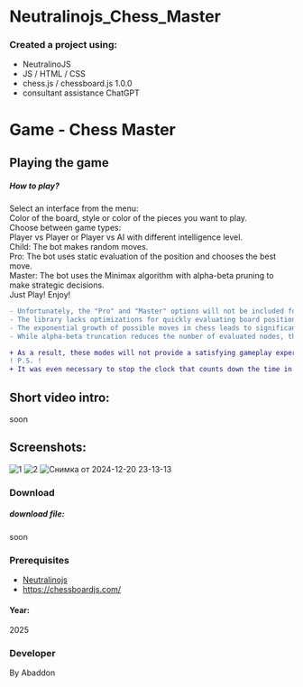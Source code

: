 # Neutralinojs_Chess_Master


### Created a project using:
+ NeutralinoJS 
+ JS / HTML / CSS
+ chess.js / chessboard.js  1.0.0
+ consultant assistance ChatGPT

# Game - Chess Master


## Playing the game
##### How to play? </br>
Select an interface from the menu:</br>
Color of the board, style or color of the pieces you want to play. </br>
Choose between game types:</br>
Player vs Player or Player vs AI with different intelligence level. </br>
Child: The bot makes random moves. </br>
Pro: The bot uses static evaluation of the position and chooses the best move. </br>
Master: The bot uses the Minimax algorithm with alpha-beta pruning to make strategic decisions.  </br>
Just Play! Enjoy!

```diff
- Unfortunately, the "Pro" and "Master" options will not be included for use due to the slow processing speed of the chess.js library. This limitation stems from the computational inefficiency of implementing the Minimax algorithm with alpha-beta truncation within the library. Specifically:
- The library lacks optimizations for quickly evaluating board positions, making even shallow depth searches (eg depth 2 or 3) unreasonably slow.
- The exponential growth of possible moves in chess leads to significant performance issues when trying to calculate strategic moves using Minimax.
- While alpha-beta truncation reduces the number of evaluated nodes, the lack of highly efficient evaluation functions and advanced heuristics in the library exacerbates the problem.

+ As a result, these modes will not provide a satisfying gameplay experience due to the long delays between moves.
! P.S. !
+ It was even necessary to stop the clock that counts down the time in seconds to avoid lag and improve performance.
```


## Short video intro:
soon

## Screenshots:
![1](https://github.com/user-attachments/assets/e2597f93-e82b-4c58-aed8-2e1c4a1749d6)
![2](https://github.com/user-attachments/assets/eaa1870a-c8da-485c-a65c-177bf958371f)
![Снимка от 2024-12-20 23-13-13](https://github.com/user-attachments/assets/2d95034c-0b32-4d2c-b43e-2ccd06bdf34c)



### Download
##### download file:
soon


### Prerequisites
- [Neutralinojs](https://neutralino.js.org)
- https://chessboardjs.com/
#### Year:
2025

### Developer
By Abaddon

<br>

